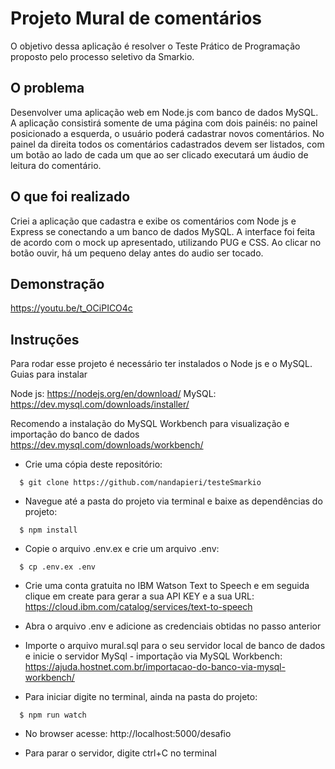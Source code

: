 # Projeto Mural de comentários

O objetivo dessa aplicação é resolver o Teste Prático de Programação proposto pelo processo seletivo da Smarkio.

## O problema

Desenvolver uma aplicação web em Node.js com banco de dados MySQL. A aplicação consistirá somente de uma página com dois painéis: no painel posicionado a esquerda, o usuário poderá cadastrar novos comentários. No painel da direita todos os comentários cadastrados devem ser listados, com um botão ao lado de cada um que ao ser clicado executará um áudio de leitura do comentário.

## O que foi realizado

Criei a aplicação que cadastra e exibe os comentários com Node js e Express se conectando a um banco de dados MySQL. A interface foi feita de acordo com o mock up apresentado, utilizando PUG e CSS. Ao clicar no botão ouvir, há um pequeno delay antes do audio ser tocado.


## Demonstração

https://youtu.be/t_OCiPICO4c

## Instruções

Para rodar esse projeto é necessário ter instalados o Node js e o MySQL. Guias para instalar

  Node js: https://nodejs.org/en/download/
  MySQL: https://dev.mysql.com/downloads/installer/

  Recomendo a instalação do MySQL Workbench para visualização e importação do banco de dados https://dev.mysql.com/downloads/workbench/

* Crie uma cópia deste repositório:
```
  $ git clone https://github.com/nandapieri/testeSmarkio
```

* Navegue até a pasta do projeto via terminal e baixe as dependências do projeto:
```
  $ npm install
```

* Copie o arquivo .env.ex e crie um arquivo .env:
```
  $ cp .env.ex .env
```

* Crie uma conta gratuita no IBM Watson Text to Speech e em seguida clique em create para gerar a sua API KEY e a sua URL: https://cloud.ibm.com/catalog/services/text-to-speech

* Abra o arquivo .env e adicione as credenciais obtidas no passo anterior

* Importe o arquivo mural.sql para o seu servidor local de banco de dados e inicie o servidor MySql - importação via MySQL Workbench: https://ajuda.hostnet.com.br/importacao-do-banco-via-mysql-workbench/

* Para iniciar digite no terminal, ainda na pasta do projeto:
```
  $ npm run watch
```

* No browser acesse: http://localhost:5000/desafio

* Para parar o servidor, digite ctrl+C no terminal

